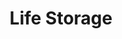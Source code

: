 ---
title: "Life Storage"
url: /round-rock/life-storage-double-creek-drive-3/
shop: storage rental
---